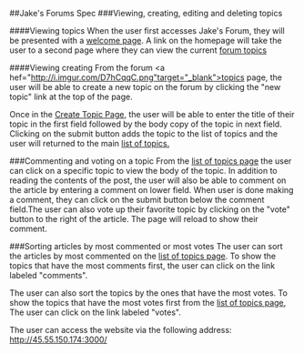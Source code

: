 ##Jake's Forums Spec
###Viewing, creating, editing and deleting topics

####Viewing topics
When the user first accesses Jake's Forum, they will be presented with a
<a href="http://i.imgur.com/2wCjEaN.png" target="_blank">welcome page</a>. A link on the homepage will take the user to a second page where they can view the current <a href="http://i.imgur.com/D7hCqqC.png" target="_blank">forum topics</a>

####Viewing creating
From the forum <a hef="http://i.imgur.com/D7hCqqC.png"target="_blank">topics page</a>, the user will be able to create a new topic on the forum by clicking the "new topic" link at the top of the page.

Once in the <a href="http://i.imgur.com/4bGhE15.png" target="_blank">Create Topic Page</a>, the user will be able to enter the title of their topic in the first field followed by the body copy of the topic in next field. Clicking on the submit button adds the topic to the list of topics and the user will returned to the main <a href="http://i.imgur.com/D7hCqqC.png" target="_blank"> list of topics.</a>

###Commenting and voting on a topic
From the <a href = "http://i.imgur.com/D7hCqqC.png" target="_blank">list of topics page</a> the user can click on a specific topic to view the body of the topic. In addition to reading the contents of the post, the user will also be able to comment on the article by entering a comment on lower field. When user is done making a comment, they can click on the submit button below the comment field.The user can also vote up their favorite topic by clicking on the "vote" button to the right of the article.  The page will reload to show their comment.

###Sorting articles by most commented or most votes
The user can sort the articles by most commented on the <a href = "http://i.imgur.com/D7hCqqC.png" target="_blank">list of topics page</a>. To show the topics that have the most comments first, the user can click on the link labeled "comments".

The user can also sort the topics by the ones that have the most votes. To show the topics that have the most votes first from the <a href = "http://i.imgur.com/D7hCqqC.png" target="_blank">list of topics page</a>, The user can click on the link labeled "votes".

The user can access the website via the following address:
http://45.55.150.174:3000/
